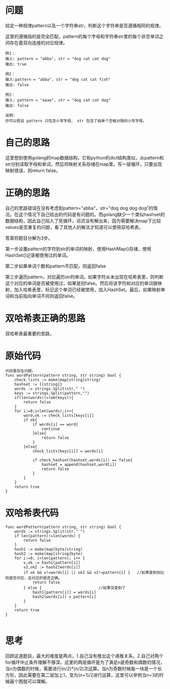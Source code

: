 # 问题

给定一种规律pattern以及一个字符串str，判断这个字符串是否遵循相同的规律。

这里的遵循指的是完全匹配，pattern的每个字母和字符串str里的每个非空单词之间存在着双向连接的对应规律。

```
例1：
输入: pattern = "abba", str = "dog cat cat dog"
输出: true

例2：
输入:pattern = "abba", str = "dog cat cat fish"
输出: false

例3：
输入: pattern = "aaaa", str = "dog cat cat dog"
输出: false

说明:
你可以假设 pattern 只包含小写字母， str 包含了由单个空格分隔的小写字母。    
```

# 自己的思路

这里想到使用golang的map数据结构，它和python的dict结构类似，从pattern和str分别读取字母和单词，然后将映射关系存储在map里。写一层循环，只要出现映射错误，则return false。

# 正确的思路

自己的思路错误在没有考虑到pattern="abba"，str="dog dog dog dog"的情况。在这个情况下自己给出的代码是有问题的。而golang缺少一个类似hashset的数据结构，因此自己陷入了死循环，迟迟没有解出来，因为需要解决map下比较values是否重复的问题，看了其他人的解法才知道可以使用双哈希表。

答案将题目分解为3步。

第一步设置pattern的字符到str的单词的映射，使用HashMap()存储，使用HashSet()记录被使用过的单词。

第二步如果单词个数和pattern不匹配，则返回false

第三步遍历pattern，对应遍历str的单词。如果字符从未出现在哈希表里，则判断这个对应的单词是否被使用过，如果是则false。然后将该字符和对应的单词做映射，加入哈希表里，标记这个单词已经被使用，加入HashSet。最后，如果映射单词和当前指向单词不同则返回false。

# 双哈希表正确的思路

双哈希表最重要的思路，



# 原始代码

```
代码里存在问题，
func wordPattern(pattern string, str string) bool {
    check_lists := make(map[string]string)
    hashset := []string{}
    words := strings.Split(str," ")
    keys := strings.Split(pattern,"")
    if(len(words)!=lem(keys)){
        return false
    }
    for i:=0;i<len(words);i++{
        word,ok := check_lists[keys[i]]
        if ok{
            if words[i] == word{
                continue
            }else{
                return false
            }
        }else{
            check_lists[keys[i]] = words[i]

            if check_hashset(hashset,words[i]) == false{
                hashset = append(hashset,word[i])
                return false
            }
        }
    }
    return true
}

```

# 双哈希表代码

```
func wordPattern(pattern string, str string) bool {
    words := strings.Split(str," ")
    if len(pattern)!=len(words) {
        return false
    }
    hash1 := make(map[byte]string)
    hash2 := make(map[string]byte)
    for i:=0; i<len(pattern); i++ {
        v,ok := hash1[pattern[i]]
        v2,ok2 := hash2[words[i]]
        if ok && v!=words[i] || ok2 && v2!=pattern[i] {   //如果查到则比较是否对应，且对应的是否正确。
            return false
        } else {                         //如果没查到了
            hash1[pattern[i]] = words[i]   
            hash2[words[i]] = pattern[i]
        }
    }
    return true
}


```



# 思考

回顾这道题目，最大的难度是两点，1.自己没有推出这个递推关系。2.自己对两个for循环中止条件理解不够深。这里的两层循环是为了满足n是奇数和偶数的情况，当n为偶数的时候，需要进行(n/2)*(n/2)次运算。当n为奇数时候每一块是一个长方形，因此需要在第二层加上1，变为(n+1)/2进行运算，这里可以举例当n=3的时候画个图就可以理解。